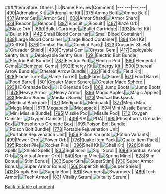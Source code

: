 ####Item Store: Others
|ID|Name|Preview|Comment|
|---|---|---|---|
|[490](https://github.com/alexey-lysiuk/Realm667-AAA-Cache/raw/master/data/0490.zip)|Adrenaline Kit|![Adrenaline Kit](http://www.realm667.com/images/content/repository/itemstore/AdrenalineKit.png)||
|[375](https://github.com/alexey-lysiuk/Realm667-AAA-Cache/raw/master/data/0375.zip)|Ammo Belt|![Ammo Belt](http://www.realm667.com/images/content/repository/itemstore/AmmoBelt.png)||
|[437](https://github.com/alexey-lysiuk/Realm667-AAA-Cache/raw/master/data/0437.zip)|Armor Set|![Armor Set](http://www.realm667.com/images/content/repository/itemstore/Armor%20Set.png)||
|[608](https://github.com/alexey-lysiuk/Realm667-AAA-Cache/raw/master/data/0608.zip)|Armor Shard|![Armor Shard](http://www.realm667.com/images/content/repository/itemstore/ArmorShard.png)||
|[524](https://github.com/alexey-lysiuk/Realm667-AAA-Cache/raw/master/data/0524.zip)|Beacon|![Beacon](http://www.realm667.com/images/content/repository/itemstore/Beacon.png)||
|[387](https://github.com/alexey-lysiuk/Realm667-AAA-Cache/raw/master/data/0387.zip)|Biosuit|![Biosuit](http://www.realm667.com/images/content/repository/itemstore/Biosuit.png)||
|[497](https://github.com/alexey-lysiuk/Realm667-AAA-Cache/raw/master/data/0497.zip)|Blaze Orb|![Blaze Orb](http://www.realm667.com/images/content/repository/itemstore/BlazeOrb.png)||
|[690](https://github.com/alexey-lysiuk/Realm667-AAA-Cache/raw/master/data/0690.zip)|Bullet Cartridge|![Bullet Cartridge](http://www.realm667.com/images/content/repository/itemstore/BulletCartridge.png)||
|[393](https://github.com/alexey-lysiuk/Realm667-AAA-Cache/raw/master/data/0393.zip)|Bullet Kit|![Bullet Kit](http://www.realm667.com/images/content/repository/itemstore/Bullet%20Kit.png)||
|[442](https://github.com/alexey-lysiuk/Realm667-AAA-Cache/raw/master/data/0442.zip)|Small Blood Container|![Small Blood Container](http://www.realm667.com/images/content/repository/itemstore/Small%20Blood%20Container.png)||
|[438](https://github.com/alexey-lysiuk/Realm667-AAA-Cache/raw/master/data/0438.zip)|Large Blood Container|![Large Blood Container](http://www.realm667.com/images/content/repository/itemstore/Large%20Blood%20Container.png)||
|[394](https://github.com/alexey-lysiuk/Realm667-AAA-Cache/raw/master/data/0394.zip)|Cell Kit|![Cell Kit](http://www.realm667.com/images/content/repository/itemstore/Cell%20Kit.png)||
|[376](https://github.com/alexey-lysiuk/Realm667-AAA-Cache/raw/master/data/0376.zip)|Combat Pack|![Combat Pack](http://www.realm667.com/images/content/repository/itemstore/CombatPack.png)||
|[823](https://github.com/alexey-lysiuk/Realm667-AAA-Cache/raw/master/data/0823.zip)|Crusader Shield|![Crusader Shield](http://www.realm667.com/images/content/repository/itemstore/CrusaderShield.png)||
|[498](https://github.com/alexey-lysiuk/Realm667-AAA-Cache/raw/master/data/0498.zip)|Crystal Gem|![Crystal Gem](http://www.realm667.com/images/content/repository/itemstore/CrystalGem.png)||
|[417](https://github.com/alexey-lysiuk/Realm667-AAA-Cache/raw/master/data/0417.zip)|Deployable Sentry Gun|![Deployable Sentry Gun](http://www.realm667.com/images/content/repository/itemstore/DeployableSentryGun.png)||
|[691](https://github.com/alexey-lysiuk/Realm667-AAA-Cache/raw/master/data/0691.zip)|Electric Bolt Bundle|![Electric Bolt Bundle](http://www.realm667.com/images/content/repository/itemstore/ElectricBoltBundle.png)||
|[787](https://github.com/alexey-lysiuk/Realm667-AAA-Cache/raw/master/data/0787.zip)|Electric Pod|![Electric Pod](http://www.realm667.com/images/content/repository/itemstore/ElectricPod.png)||
|[860](https://github.com/alexey-lysiuk/Realm667-AAA-Cache/raw/master/data/0860.zip)|Elemental Gems|![Elemental Gems](http://www.realm667.com/images/content/repository/itemstore/ElementalGems.png)||
|[692](https://github.com/alexey-lysiuk/Realm667-AAA-Cache/raw/master/data/0692.zip)|Energy Kit|![Energy Kit](http://www.realm667.com/images/content/repository/itemstore/EnergyKit.png)||
|[500](https://github.com/alexey-lysiuk/Realm667-AAA-Cache/raw/master/data/0500.zip)|Ethereal Arrow Bundle|![Ethereal Arrow Bundle](http://www.realm667.com/images/content/repository/itemstore/EtherealArrowBundle.png)||
|[382](https://github.com/alexey-lysiuk/Realm667-AAA-Cache/raw/master/data/0382.zip)|Field Kit|![Field Kit](http://www.realm667.com/images/content/repository/itemstore/FieldKit.png)||
|[828](https://github.com/alexey-lysiuk/Realm667-AAA-Cache/raw/master/data/0828.zip)|Flame Turret|![Flame Turret](http://www.realm667.com/images/content/repository/itemstore/FlameTurret.png)||
|[565](https://github.com/alexey-lysiuk/Realm667-AAA-Cache/raw/master/data/0565.zip)|Flares|![Flares](http://www.realm667.com/images/content/repository/itemstore/Flares.png)||
|[671](https://github.com/alexey-lysiuk/Realm667-AAA-Cache/raw/master/data/0671.zip)|Food Barrel|![Food Barrel](http://www.realm667.com/images/content/repository/propstop/FoodBarrel.png)||
|[501](https://github.com/alexey-lysiuk/Realm667-AAA-Cache/raw/master/data/0501.zip)|Greater Mace Sphere|![Greater Mace Sphere](http://www.realm667.com/images/content/repository/itemstore/GreaterMaceSphere.png)||
|[693](https://github.com/alexey-lysiuk/Realm667-AAA-Cache/raw/master/data/0693.zip)|HE Grenade Box|![HE Grenade Box](http://www.realm667.com/images/content/repository/itemstore/HEGrenadeBox.png)||
|[869](https://github.com/alexey-lysiuk/Realm667-AAA-Cache/raw/master/data/0869.zip)|Jump Boots|![Jump Boots](http://www.realm667.com/images/content/repository/itemstore/JumpBoots.png)||
|[478](https://github.com/alexey-lysiuk/Realm667-AAA-Cache/raw/master/data/0478.zip)|Heavy Armor|![Heavy Armor](http://www.realm667.com/images/content/repository/itemstore/HeavyArmor.png)||
|[896](https://github.com/alexey-lysiuk/Realm667-AAA-Cache/raw/master/data/0896.zip)|Magic Apples|![Magic Apples](http://www.realm667.com/images/content/repository/itemstore/MagicApples.png)||
|[502](https://github.com/alexey-lysiuk/Realm667-AAA-Cache/raw/master/data/0502.zip)|Median Runes|![Median Runes](http://www.realm667.com/images/content/repository/itemstore/MedianRunes.png)||
|[875](https://github.com/alexey-lysiuk/Realm667-AAA-Cache/raw/master/data/0875.zip)|Medical Backpack|![Medical Backpack](http://www.realm667.com/images/content/repository/itemstore/MedicalBackpack.png)||
|[371](https://github.com/alexey-lysiuk/Realm667-AAA-Cache/raw/master/data/0371.zip)|Medipack|![Medipack](http://www.realm667.com/images/content/repository/itemstore/Medipack.png)||
|[377](https://github.com/alexey-lysiuk/Realm667-AAA-Cache/raw/master/data/0377.zip)|Mega Map|![Mega Map](http://www.realm667.com/images/content/repository/itemstore/MegaMap.png)||
|[576](https://github.com/alexey-lysiuk/Realm667-AAA-Cache/raw/master/data/0576.zip)|Megapack|![Megapack](http://www.realm667.com/images/content/repository/itemstore/Megapack.png)||
|[694](https://github.com/alexey-lysiuk/Realm667-AAA-Cache/raw/master/data/0694.zip)|Mini Missile Bundle|![Mini Missile Bundle](http://www.realm667.com/images/content/repository/itemstore/MiniMissileBundle.png)||
|[795](https://github.com/alexey-lysiuk/Realm667-AAA-Cache/raw/master/data/0795.zip)|Missile Pod|![Missile Pod](http://www.realm667.com/images/content/repository/itemstore/MissilePod.png)||
|[712](https://github.com/alexey-lysiuk/Realm667-AAA-Cache/raw/master/data/0712.zip)|Oxygen Canister|![Oxygen Canister](http://www.realm667.com/images/content/repository/itemstore/OxygenCanister.png)||
|[439](https://github.com/alexey-lysiuk/Realm667-AAA-Cache/raw/master/data/0439.zip)|PDA|![PDA](http://www.realm667.com/images/content/repository/itemstore/PDA.png)||
|[695](https://github.com/alexey-lysiuk/Realm667-AAA-Cache/raw/master/data/0695.zip)|Phosphorus Grenade Box|![Phosphorus Grenade Box](http://www.realm667.com/images/content/repository/itemstore/PhosphorusGrenadeBox.png)||
|[696](https://github.com/alexey-lysiuk/Realm667-AAA-Cache/raw/master/data/0696.zip)|Poison Bolt Bundle|![Poison Bolt Bundle](http://www.realm667.com/images/content/repository/itemstore/PoisonBoltBundle.png)||
|[778](https://github.com/alexey-lysiuk/Realm667-AAA-Cache/raw/master/data/0778.zip)|Portable Rejuvenation Unit|![Portable Rejuvenation Unit](http://www.realm667.com/images/content/repository/itemstore/PortableRejuvenationUnit.png)||
|[656](https://github.com/alexey-lysiuk/Realm667-AAA-Cache/raw/master/data/0656.zip)|Potion Variants|![Potion Variants](http://www.realm667.com/images/content/repository/itemstore/Potions.png)||
|[499](https://github.com/alexey-lysiuk/Realm667-AAA-Cache/raw/master/data/0499.zip)|Power Orb|![Power Orb](http://www.realm667.com/images/content/repository/itemstore/PowerOrb.png)||
|[776](https://github.com/alexey-lysiuk/Realm667-AAA-Cache/raw/master/data/0776.zip)|Quake Item Pack|![Quake Item Pack](http://www.realm667.com/images/content/repository/itemstore/QuakeItemPack.png)||
|[395](https://github.com/alexey-lysiuk/Realm667-AAA-Cache/raw/master/data/0395.zip)|Rocket Pile|![Rocket Pile](http://www.realm667.com/images/content/repository/itemstore/Rocket%20Pile.png)||
|[396](https://github.com/alexey-lysiuk/Realm667-AAA-Cache/raw/master/data/0396.zip)|Shell Kit|![Shell Kit](http://www.realm667.com/images/content/repository/itemstore/Shell%20Kit.png)||
|[926](https://github.com/alexey-lysiuk/Realm667-AAA-Cache/raw/master/data/0926.zip)|Shield Spells|![Shield Spells](http://www.realm667.com/images/content/repository/itemstore/ShieldSpells.png)||
|[835](https://github.com/alexey-lysiuk/Realm667-AAA-Cache/raw/master/data/0835.zip)|Sigil Scroll|![Sigil Scroll](http://www.realm667.com/images/content/repository/itemstore/SigilScroll.png)||
|[689](https://github.com/alexey-lysiuk/Realm667-AAA-Cache/raw/master/data/0689.zip)|Spiritual Armor Orb|![Spiritual Armor Orb](http://www.realm667.com/images/content/repository/itemstore/SpiritualArmorOrb.png)||
|[840](https://github.com/alexey-lysiuk/Realm667-AAA-Cache/raw/master/data/0840.zip)|Spring Mine|![Spring Mine](http://www.realm667.com/images/content/repository/itemstore/SpringMine.png)||
|[628](https://github.com/alexey-lysiuk/Realm667-AAA-Cache/raw/master/data/0628.zip)|Stim Bonus|![Stim Bonus](http://www.realm667.com/images/content/repository/itemstore/StimBonus.png)||
|[383](https://github.com/alexey-lysiuk/Realm667-AAA-Cache/raw/master/data/0383.zip)|SuperStim|![SuperStim](http://www.realm667.com/images/content/repository/itemstore/SuperStim.png)||
|[930](https://github.com/alexey-lysiuk/Realm667-AAA-Cache/raw/master/data/0930.zip)|Super Armor Bonus|![Super Armor Bonus](http://realm667.com//images/content/repository/itemstore/SuperArmorBonus.png)||
|[566](https://github.com/alexey-lysiuk/Realm667-AAA-Cache/raw/master/data/0566.zip)|Super Shield|![Super Shield](http://www.realm667.com/images/content/repository/itemstore/SuperSheild.png)||
|[413](https://github.com/alexey-lysiuk/Realm667-AAA-Cache/raw/master/data/0413.zip)|Supply Box|![Supply Box](http://www.realm667.com/images/content/repository/itemstore/SupplyBox.png)||
|[881](https://github.com/alexey-lysiuk/Realm667-AAA-Cache/raw/master/data/0881.zip)|Swarmers|![Swarmers](http://www.realm667.com/images/content/repository/itemstore/Swarmers.png)||
|[489](https://github.com/alexey-lysiuk/Realm667-AAA-Cache/raw/master/data/0489.zip)|Tech Armor|![Tech Armor](http://www.realm667.com/images/content/repository/itemstore/TechArmor.png)||
|[831](https://github.com/alexey-lysiuk/Realm667-AAA-Cache/raw/master/data/0831.zip)|Vitality Serum|![Vitality Serum](http://www.realm667.com/images/content/repository/itemstore/VitalitySerum.png)||

[Back to table of content](../readme.md)
